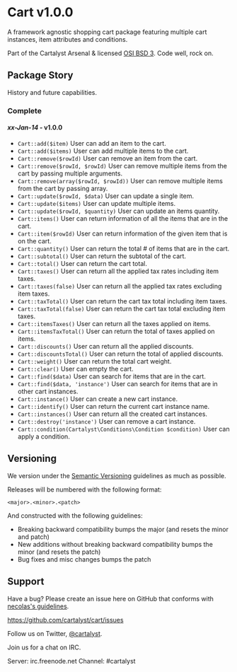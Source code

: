 # Cart v1.0.0

A framework agnostic shopping cart package featuring multiple cart instances, item attributes and conditions.

Part of the Cartalyst Arsenal & licensed [OSI BSD 3](license.txt). Code well, rock on.

## Package Story

History and future capabilities.

### Complete

#### *xx-Jan-14* - v1.0.0

- ```Cart::add($item)``` User can add an item to the cart.
- ```Cart::add($items)``` User can add multiple items to the cart.
- ```Cart::remove($rowId)``` User can remove an item from the cart.
- ```Cart::remove($rowId, $rowId)``` User can remove multiple items from the cart by passing multiple arguments.
- ```Cart::remove(array($rowId, $rowId))``` User can remove multiple items from the cart by passing array.
- ```Cart::update($rowId, $data)``` User can update a single item.
- ```Cart::update($items)``` User can update multiple items.
- ```Cart::update($rowId, $quantity)``` User can update an items quantity.
- ```Cart::items()``` User can return information of all the items that are in the cart.
- ```Cart::item($rowId)``` User can return information of the given item that is on the cart.
- ```Cart::quantity()``` User can return the total # of items that are in the cart.
- ```Cart::subtotal()``` User can return the subtotal of the cart.
- ```Cart::total()``` User can return the cart total.
- ```Cart::taxes()``` User can return all the applied tax rates including item taxes.
- ```Cart::taxes(false)``` User can return all the applied tax rates excluding item taxes.
- ```Cart::taxTotal()``` User can return the cart tax total including item taxes.
- ```Cart::taxTotal(false)``` User can return the cart tax total excluding item taxes.
- ```Cart::itemsTaxes()``` User can return all the taxes applied on items.
- ```Cart::itemsTaxTotal()``` User can return the total of taxes applied on items.
- ```Cart::discounts()``` User can return all the applied discounts.
- ```Cart::discountsTotal()``` User can return the total of applied discounts.
- ```Cart::weight()``` User can return the total cart weight.
- ```Cart::clear()``` User can empty the cart.
- ```Cart::find($data)``` User can search for items that are in the cart.
- ```Cart::find($data, 'instance')``` User can search for items that are in other cart instances.
- ```Cart::instance()``` User can create a new cart instance.
- ```Cart::identify()``` User can return the current cart instance name.
- ```Cart::instances()``` User can return all the created cart instances.
- ```Cart::destroy('instance')``` User can remove a cart instance.
- ```Cart::condition(Cartalyst\Conditions\Condition $condition)``` User can apply a condition.

## Versioning

We version under the [Semantic Versioning](http://semver.org/) guidelines as much as possible.

Releases will be numbered with the following format:

`<major>.<minor>.<patch>`

And constructed with the following guidelines:

* Breaking backward compatibility bumps the major (and resets the minor and patch)
* New additions without breaking backward compatibility bumps the minor (and resets the patch)
* Bug fixes and misc changes bumps the patch

## Support

Have a bug? Please create an issue here on GitHub that conforms with [necolas's guidelines](https://github.com/necolas/issue-guidelines).

https://github.com/cartalyst/cart/issues

Follow us on Twitter, [@cartalyst](http://twitter.com/cartalyst).

Join us for a chat on IRC.

Server: irc.freenode.net
Channel: #cartalyst
